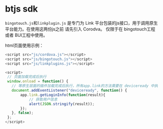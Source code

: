 # btjs sdk

 `bingotouch.js`和`linkplugin.js` 是专门为 Link 平台包装的js接口，用于调用原生平台能力。在使用这两份js之前 请先引入 Corodva。 仅限于在 bingotouch工程或者 BUI工程中使用。
 
 
 html页面使用示例：
 
 ```javascript
 <script src="js/cordova.js"></script>
 <script src="js/bingotouch.js"></script>
 <script src="js/linkplugins.js"></script>
 
 <script>
  // 页面加载完成后执行
  window.onload = function() {
    // 等原生层面的插件加载完成后执行，所有app.link的方法需要在 deviceready 中执行
    document.addEventListener("deviceready", function() {
        app.link.getLoginInfo(function(result){
            // 获取用户信息
            alert(JSON.stringify(result));
        });
    }, false);
  };
</script>
 ```
 
 
 